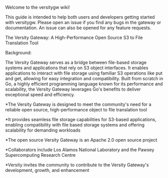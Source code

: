 Welcome to the versitygw wiki!

This guide is intended to help both users and developers getting started with versitygw.  Please open an issue if you find any bugs in the gateway or documentation.  An issue can also be opened for any feature requests.

The Versity Gateway: A High-Performance Open Source S3 to File Translation Tool

Background:

The Versity Gateway serves as a bridge between file-based storage systems and applications that rely on S3 object interfaces. It enables applications to interact with file storage using familiar S3 operations like put and get, allowing for easy integration and compatibility. Built from scratch in Go, a highly efficient programming language known for its performance and scalability, the Versity Gateway leverages Go's benefits to deliver exceptional speed and efficiency.

*The Versity Gateway is designed to meet the community's need for a reliable open source, high-performance object to file translation tool

*It provides seamless file storage capabilities for S3-based applications, enabling compatibility with file based storage systems and offering scalability for demanding workloads

*The open source Versity Gateway is an Apache 2.0 open source project

*Collaborators include Los Alamos National Laboratory and the Pawsey Supercomputing Research Centre

*Versity invites the community to contribute to the Versity Gateway's development, growth, and enhancement